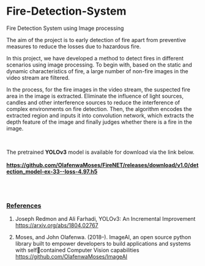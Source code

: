 # Fire-Detection-System
Fire Detection System using Image processing

The aim of the project is to early detection of fire apart from preventive measures to reduce the losses due to hazardous fire.

In this project, we have developed a method to detect fires in different scenarios using image processing. To begin with, based on the static and dynamic characteristics of fire, a large number of non-fire images in the video stream are filtered. 

In the process, for the fire images in the video stream, the suspected fire area in the image is extracted. Eliminate the influence of light sources, candles and other interference sources to reduce the interference of complex environments on fire detection. Then, the algorithm encodes the extracted region and inputs it into convolution network, which extracts the depth feature of the image and finally judges whether there is a fire in the image.

<br>

The pretrained <b>YOLOv3</b> model is available for download via the link below. <br><br> 
  <b><a href="https://github.com/OlafenwaMoses/FireNET/releases/download/v1.0/detection_model-ex-33--loss-4.97.h5" >https://github.com/OlafenwaMoses/FireNET/releases/download/v1.0/detection_model-ex-33--loss-4.97.h5</a></b><br>
  <br>


<br>

<h3><b><u>References</u></b></h3>


 1. Joseph Redmon and Ali Farhadi, YOLOv3: An Incremental Improvement <br>
 <a href="https://arxiv.org/abs/1804.02767" >https://arxiv.org/abs/1804.02767</a> <br>
 
 2. Moses, and John Olafenwa. (2018–). ImageAI, an open source python library built to empower developers to build applications and systems with selfcontained Computer Vision capabilities <br>
 <a href="https://github.com/OlafenwaMoses/ImageAI" >https://github.com/OlafenwaMoses/ImageAI</a> <br> <br>
 
